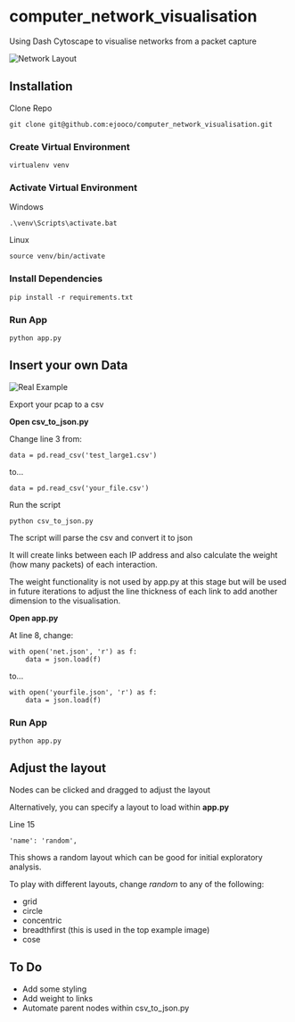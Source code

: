 # computer_network_visualisation
Using Dash Cytoscape to visualise networks from a packet capture

![Network Layout](https://github.com/ejooco/computer_network_visualisation/blob/master/example.gif)

## Installation
Clone Repo
```
git clone git@github.com:ejooco/computer_network_visualisation.git
```

### Create Virtual Environment
```
virtualenv venv
```
### Activate Virtual Environment

Windows
```
.\venv\Scripts\activate.bat
```
Linux
```
source venv/bin/activate
```

### Install Dependencies
```
pip install -r requirements.txt
```

### Run App
```
python app.py
```

## Insert your own Data
![Real Example](https://github.com/ejooco/computer_network_visualisation/blob/master/real_data.gif)

Export your pcap to a csv

**Open csv_to_json.py**

Change line 3 from:
```
data = pd.read_csv('test_large1.csv')
```
to...
```
data = pd.read_csv('your_file.csv')
```

Run the script
```
python csv_to_json.py
```
The script will parse the csv and convert it to json

It will create links between each IP address and also calculate the weight (how many packets) of each interaction.

The weight functionality is not used by app.py at this stage but will be used in future iterations to adjust the line thickness of each link to add another dimension to the visualisation.


**Open app.py**

At line 8, change:
```
with open('net.json', 'r') as f:
    data = json.load(f)
```
to...
```
with open('yourfile.json', 'r') as f:
    data = json.load(f)
```
### Run App
```
python app.py
```

## Adjust the layout
Nodes can be clicked and dragged to adjust the layout

Alternatively, you can specify a layout to load within **app.py**

Line 15
```
'name': 'random',
```
This shows a random layout which can be good for initial exploratory analysis.

To play with different layouts, change *random* to any of the following:
* grid
* circle
* concentric
* breadthfirst (this is used in the top example image)
* cose

## To Do
* Add some styling
* Add weight to links
* Automate parent nodes within csv_to_json.py




